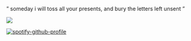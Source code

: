 
” someday i will toss all your presents,
and bury the letters left unsent ”

![](https://files.catbox.moe/rijtuq.jpg)

[![spotify-github-profile](https://spotify-github-profile.kittinanx.com/api/view?uid=31yasq5z6yaipb7gvr7fudo54ir4&cover_image=true&theme=default&show_offline=false&background_color=121212&interchange=false&bar_color=4b4f43)](https://spotify-github-profile.kittinanx.com/api/view?uid=31yasq5z6yaipb7gvr7fudo54ir4&redirect=true)
